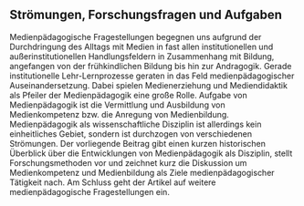 <!-- filename: 00_Medienpaedagogik.md -->
<!-- title: Medienpädagogik -->

<!-- tags: #medienpaedagogik,#einfuehrung,#paedagogikpsychologie,#theorieforschung -->
<!-- authors: Mandy Schiefner-Rohs -->

## Strömungen, Forschungsfragen und Aufgaben

Medienpädagogische Fragestellungen begegnen uns aufgrund der Durchdringung des Alltags mit Medien in fast allen institutionellen und außerinstitutionellen Handlungsfeldern in Zusammenhang mit Bildung, angefangen von der frühkindlichen Bildung bis hin zur Andragogik. Gerade institutionelle Lehr-Lernprozesse geraten in das Feld medienpädagogischer Auseinandersetzung. Dabei spielen Medienerziehung und Mediendidaktik als Pfeiler der Medienpädagogik eine große Rolle. Aufgabe von Medienpädagogik ist die Vermittlung und Ausbildung von Medienkompetenz bzw. die Anregung von Medienbildung. Medienpädagogik als wissenschaftliche Disziplin ist allerdings kein einheitliches Gebiet, sondern ist durchzogen von verschiedenen Strömungen. Der vorliegende Beitrag gibt einen kurzen historischen Überblick über die Entwicklungen von Medienpädagogik als Disziplin, stellt Forschungsmethoden vor und zeichnet kurz die Diskussion um Medienkompetenz und Medienbildung als Ziele medienpädagogischer Tätigkeit nach. Am Schluss geht der Artikel auf weitere medienpädagogische Fragestellungen ein.

